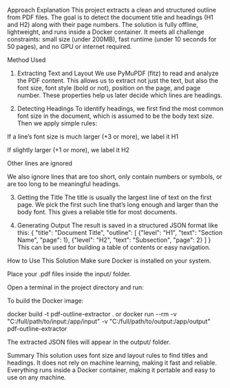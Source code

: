 Approach Explanation
This project extracts a clean and structured outline from PDF files. The goal is to detect the document title and headings (H1 and H2) along with their page numbers. The solution is fully offline, lightweight, and runs inside a Docker container. It meets all challenge constraints: small size (under 200MB), fast runtime (under 10 seconds for 50 pages), and no GPU or internet required.

Method Used
1. Extracting Text and Layout
We use PyMuPDF (fitz) to read and analyze the PDF content. This allows us to extract not just the text, but also the font size, font style (bold or not), position on the page, and page number. These properties help us later decide which lines are headings.

2. Detecting Headings
To identify headings, we first find the most common font size in the document, which is assumed to be the body text size. Then we apply simple rules:

If a line’s font size is much larger (+3 or more), we label it H1

If slightly larger (+1 or more), we label it H2

Other lines are ignored

We also ignore lines that are too short, only contain numbers or symbols, or are too long to be meaningful headings.

3. Getting the Title
The title is usually the largest line of text on the first page. We pick the first such line that’s long enough and larger than the body font. This gives a reliable title for most documents.

4. Generating Output
The result is saved in a structured JSON format like this:
{
  "title": "Document Title",
  "outline": [
    {"level": "H1", "text": "Section Name", "page": 1},
    {"level": "H2", "text": "Subsection", "page": 2}
  ]
}
This can be used for building a table of contents or easy navigation.

How to Use This Solution
Make sure Docker is installed on your system.

Place your .pdf files inside the input/ folder.

Open a terminal in the project directory and run:

To build the Docker image:

docker build -t pdf-outline-extractor .
or
docker run --rm -v "C:/full/path/to/input:/app/input" -v "C:/full/path/to/output:/app/output" pdf-outline-extractor

The extracted JSON files will appear in the output/ folder.

Summary
This solution uses font size and layout rules to find titles and headings. It does not rely on machine learning, making it fast and reliable. Everything runs inside a Docker container, making it portable and easy to use on any machine.
